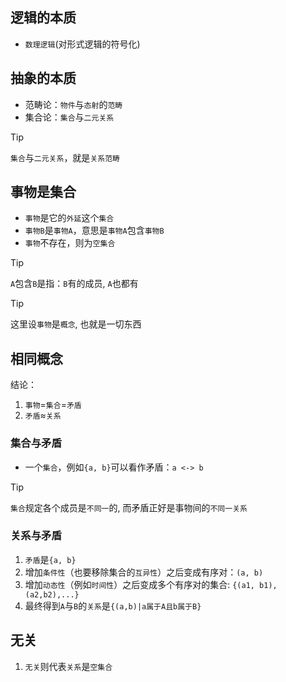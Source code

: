 ## 逻辑的本质

- `数理逻辑`(对形式逻辑的符号化)

## 抽象的本质

- 范畴论：`物件`与`态射`的`范畴`
- 集合论：`集合`与`二元关系`

> [!TIP]
> `集合`与`二元关系`，就是`关系范畴`

## 事物是集合

- `事物`是它的`外延`这个`集合`
- `事物B`是`事物A`，意思是`事物A`包含`事物B`
- `事物`不存在，则为`空集合`

> [!TIP]
> `A`包含`B`是指：`B`有的成员, `A`也都有

> [!TIP]
> 这里设`事物`是`概念`, 也就是一切东西

## 相同概念

结论：

1. `事物`=`集合`=`矛盾`
2. `矛盾`≈`关系`

### 集合与矛盾

- 一个`集合`，例如`{a, b}`可以看作矛盾：`a <-> b`

> [!TIP]
> `集合`规定各个成员是`不同一`的, 而矛盾正好是事物间的`不同一关系`

### 关系与矛盾

1. `矛盾`是`{a, b}`
2. 增加`条件性`（也要移除集合的`互异性`）之后变成有序对：`(a, b)`
3. 增加`动态性`（例如`时间性`）之后变成多个有序对的集合: `{(a1, b1),(a2,b2),...}`
4. 最终得到`A`与`B`的`关系`是`{(a,b)|a属于A且b属于B}`

## 无关

1. `无关`则代表`关系`是`空集合`
